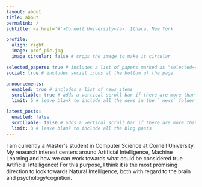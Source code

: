 ```yaml
---
layout: about
title: about
permalink: /
subtitle: <a href='#'>Cornell University</a>. Ithaca, New York

profile:
  align: right
  image: prof_pic.jpg
  image_circular: false # crops the image to make it circular

selected_papers: true # includes a list of papers marked as "selected={true}"
social: true # includes social icons at the bottom of the page

announcements:
  enabled: true # includes a list of news items
  scrollable: true # adds a vertical scroll bar if there are more than 3 news items
  limit: 5 # leave blank to include all the news in the `_news` folder

latest_posts:
  enabled: false
  scrollable: false # adds a vertical scroll bar if there are more than 3 new posts items
  limit: 3 # leave blank to include all the blog posts
---
```


I am currently a Master's student in Computer Science at Cornell University. My research interest centers around Artificial Intelligence, Machine Learning and how we can work towards what could be considered true Artificial Intelligence! For this purpose, I think it is the most promising direction to look towards Natural Intelligence, both with regard to the brain and psychology/cognition.
